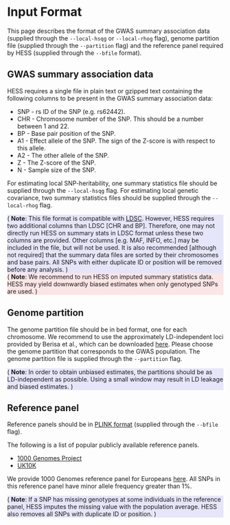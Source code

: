 # Input Format

This page describes the format of the GWAS summary association data (supplied
through the `--local-hsqg` or `--local-rhog` flag), genome partition file
(supplied through the `--partition` flag) and the reference panel required
by HESS (supplied through the `--bfile` format).

## GWAS summary association data

HESS requires a single file in plain text or gzipped text containing the
following columns to be present in the GWAS summary association data:

* SNP - rs ID of the SNP (e.g. rs62442).
* CHR - Chromosome number of the SNP. This should be a number between 1 and 22.
* BP - Base pair position of the SNP.
* A1 - Effect allele of the SNP. The sign of the Z-score is with respect to this allele.
* A2 - The other allele of the SNP.
* Z - The Z-score of the SNP.
* N - Sample size of the SNP.

For estimating local SNP-heritability, one summary statistics file should be
supplied through the `--local-hsqg` flag. For estimating local genetic
covariance, two summary statistics files should be supplied through
the `--local-rhog` flag.

<div style="background-color:rgba(230, 230, 250, 1.0);">
( <b>Note</b>:  This file format is compatible with <a href="https://github.com/bulik/ldsc">LDSC</a>.
However, HESS requires two additional columns than LDSC [CHR and BP].
Therefore, one may not directly run HESS on summary stats in LDSC format
unless these two columns are provided. Other columns [e.g. MAF, INFO, etc.]
may be included in the file, but will not be used. It is also recommended
[although not required] that the summary data files are sorted by their
chromosomes and base pairs. All SNPs with either duplicate ID or position
will be removed before any analysis. )
</div>

<div style="background-color:rgba(240, 128, 128, 0.2);">
( <b>Note</b>: We recommend to run HESS on imputed summary statistics data.
HESS may yield downwardly biased estimates when only genotyped SNPs are used. )
</div>

## Genome partition

The genome partition file should be in bed format, one for each chromosome. We
recommend to use the approximately LD-independent loci provided by Berisa
et al., which can be downloaded [here](https://bitbucket.org/nygcresearch/ldetect-data/src/ac125e47bf7f?at=master).
Please choose the genome partition that corresponds to the GWAS population.
The genome partition file is supplied through the `--partition` flag.

<div style="background-color:rgba(230, 230, 250, 1.0);">
( <b>Note</b>: In order to obtain unbiased estimates, the partitions should be as
LD-independent as possible. Using a small window may result in LD leakage and
biased estimates. )
</div>

## Reference panel

Reference panels should be in [PLINK format](https://www.cog-genomics.org/plink/2.0/input#bed)
(supplied through the `--bfile` flag).

The following is a list of popular publicly available reference panels.

* [1000 Genomes Project](http://www.internationalgenome.org/data/)
* [UK10K](https://www.uk10k.org/data_access.html)

We provide 1000 Genomes reference panel for Europeans [here](https://ucla.box.com/shared/static/l8cjbl5jsnghhicn0gdej026x017aj9u.gz).
All SNPs in this reference panel have minor allele frequency greater than 1%.

<div style="background-color:rgba(230, 230, 250, 1.0);">
( <b>Note</b>: If a SNP has missing genotypes at some individuals in the
reference panel, HESS imputes the missing value with the population average.
HESS also removes all SNPs with duplicate ID or position. )
</div>
